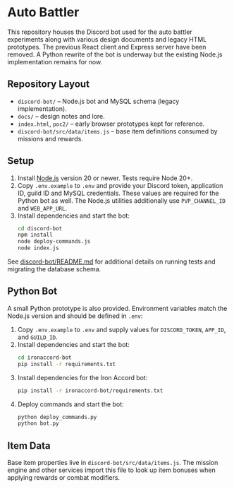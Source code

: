 # Auto Battler

This repository houses the Discord bot used for the auto battler experiments along with various design documents and legacy HTML prototypes. The previous React client and Express server have been removed. A Python rewrite of the bot is underway but the existing Node.js implementation remains for now.

## Repository Layout

- `discord-bot/` – Node.js bot and MySQL schema (legacy implementation).
- `docs/` – design notes and lore.
- `index.html`, `poc2/` – early browser prototypes kept for reference.
- `discord-bot/src/data/items.js` – base item definitions consumed by missions and rewards.

## Setup

1. Install [Node.js](https://nodejs.org/) version 20 or newer. Tests require Node 20+.
2. Copy `.env.example` to `.env` and provide your Discord token, application ID, guild ID and MySQL credentials. These values are required for the Python bot as well. The Node.js utilities additionally use `PVP_CHANNEL_ID` and `WEB_APP_URL`.
3. Install dependencies and start the bot:
   ```bash
   cd discord-bot
   npm install
   node deploy-commands.js
   node index.js
   ```

See [discord-bot/README.md](discord-bot/README.md) for additional details on running tests and migrating the database schema.

## Python Bot

A small Python prototype is also provided. Environment variables match the Node.js version and should be defined in `.env`:

1. Copy `.env.example` to `.env` and supply values for `DISCORD_TOKEN`, `APP_ID`, and `GUILD_ID`.
2. Install dependencies and start the bot:
   ```bash
   cd ironaccord-bot
   pip install -r requirements.txt
   ```
3. Install dependencies for the Iron Accord bot:
   ```bash
   pip install -r ironaccord-bot/requirements.txt
   ```
4. Deploy commands and start the bot:
   ```bash
   python deploy_commands.py
   python bot.py
   ```

## Item Data

Base item properties live in `discord-bot/src/data/items.js`. The mission engine and other services import this file to look up item bonuses when applying rewards or combat modifiers.
